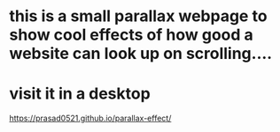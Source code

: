 # this is a small parallax webpage to show cool effects of how good a website can look up on scrolling....
# visit it in a desktop
https://prasad0521.github.io/parallax-effect/
